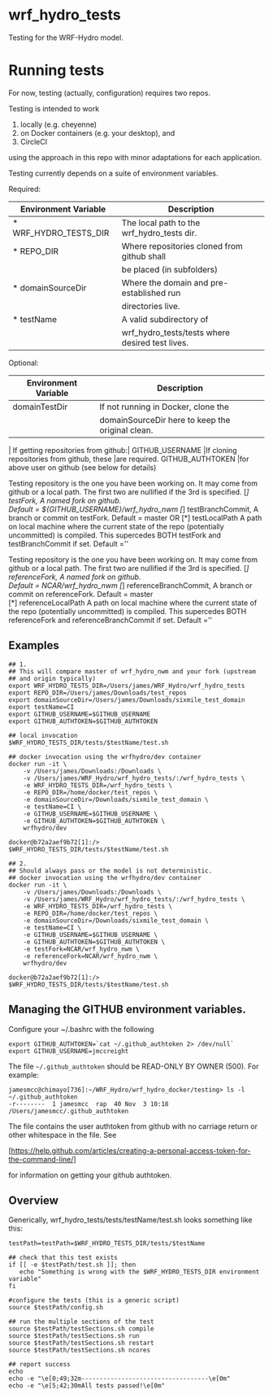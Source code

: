 # wrf\_hydro\_tests
Testing for the WRF-Hydro model.

# Running tests

For now, testing (actually, configuration) requires two repos. 

Testing is intended to work

1) locally (e.g. cheyenne) 
2) on Docker containers (e.g. your desktop), and
3) CircleCI 

using the approach in this repo with minor adaptations for each
application. 

Testing currently depends on a suite of environment variables. 

Required:

| Environment Variable      | Description |
|---|---|
|* WRF\_HYDRO\_TESTS\_DIR   | The local path to the wrf\_hydro\_tests dir.      |
|* REPO\_DIR                | Where repositories cloned from github shall       |
|                           | be placed (in subfolders)                         |
|* domainSourceDir          | Where the domain and pre-established run          |
|                           | directories live.                                 |
|* testName                 | A valid subdirectory of                           |
|                           | wrf\_hydro\_tests/tests where desired test lives. |

Optional:

 Environment Variable      | Description 
---|---
domainTestDir          | If not running in Docker, clone the
                       |    domainSourceDir here to keep the original clean.
 |
If getting repositories from github:|
GITHUB\_USERNAME       |If cloning repositories from github, these
                           |are required.
GITHUB\_AUTHTOKEN      |for above user on github (see below for details)



Testing repository is the one you have been working on. It may come
from github or a local path. The first two are nullified if the 3rd is specified.
[*] testFork,              A named fork on github.         
                           Default = ${GITHUB\_USERNAME}/wrf\_hydro\_nwm
[*] testBranchCommit,      A branch or commit on testFork. 
                           Default = master
OR 
[*] testLocalPath          A path on local machine where the current state of the 
                           repo (potentially uncommitted) is compiled. This supercedes
                           BOTH testFork and testBranchCommit if
						   set. Default =''

Testing repository is the one you have been working on. It may come
from github or a local path. The first two are nullified if the 3rd is specified.
[*] referenceFork,         A named fork on github.         
                           Default = NCAR/wrf\_hydro\_nwm
[*] referenceBranchCommit, A branch or commit on referenceFork. 
                           Default = master   
[*] referenceLocalPath     A path on local machine where the current state of the 
                           repo (potentially uncommitted) is compiled. This supercedes
                           BOTH referenceFork and referenceBranchCommit if set. 
						   Default =''

## Examples

```
## 1.
## This will compare master of wrf_hydro_nwm and your fork (upstream
## and origin typically)
export WRF_HYDRO_TESTS_DIR=/Users/james/WRF_Hydro/wrf_hydro_tests
export REPO_DIR=/Users/james/Downloads/test_repos
export domainSourceDir=/Users/james/Downloads/sixmile_test_domain
export testName=CI
export GITHUB_USERNAME=$GITHUB_USERNAME
export GITHUB_AUTHTOKEN=$GITHUB_AUTHTOKEN

## local invocation
$WRF_HYDRO_TESTS_DIR/tests/$testName/test.sh

## docker invocation using the wrfhydro/dev container
docker run -it \
    -v /Users/james/Downloads:/Downloads \
	-v /Users/james/WRF_Hydro/wrf_hydro_tests/:/wrf_hydro_tests \
	-e WRF_HYDRO_TESTS_DIR=/wrf_hydro_tests \
    -e REPO_DIR=/home/docker/test_repos \
    -e domainSourceDir=/Downloads/sixmile_test_domain \
    -e testName=CI \
    -e GITHUB_USERNAME=$GITHUB_USERNAME \
    -e GITHUB_AUTHTOKEN=$GITHUB_AUTHTOKEN \
	wrfhydro/dev

docker@b72a2aef9b72[1]:/>  $WRF_HYDRO_TESTS_DIR/tests/$testName/test.sh

```

```
## 2.
## Should always pass or the model is not deterministic.
## docker invocation using the wrfhydro/dev container
docker run -it \
    -v /Users/james/Downloads:/Downloads \
	-v /Users/james/WRF_Hydro/wrf_hydro_tests/:/wrf_hydro_tests \
	-e WRF_HYDRO_TESTS_DIR=/wrf_hydro_tests \
    -e REPO_DIR=/home/docker/test_repos \
    -e domainSourceDir=/Downloads/sixmile_test_domain \
    -e testName=CI \
    -e GITHUB_USERNAME=$GITHUB_USERNAME \
    -e GITHUB_AUTHTOKEN=$GITHUB_AUTHTOKEN \
	-e testFork=NCAR/wrf_hydro_nwm \
	-e referenceFork=NCAR/wrf_hydro_nwm \
	wrfhydro/dev

docker@b72a2aef9b72[1]:/>  $WRF_HYDRO_TESTS_DIR/tests/$testName/test.sh
```

## Managing the GITHUB environment variables. 
Configure your ~/.bashrc with the following

```
export GITHUB_AUTHTOKEN=`cat ~/.github_authtoken 2> /dev/null`
export GITHUB_USERNAME=jmccreight
```

The file `~/.github_authtoken` should be READ-ONLY BY OWNER (500). For example:

```
jamesmcc@chimayo[736]:~/WRF_Hydro/wrf_hydro_docker/testing> ls -l ~/.github_authtoken 
-r--------  1 jamesmcc  rap  40 Nov  3 10:18 /Users/jamesmcc/.github_authtoken
```

The file contains the user authtoken from github with no carriage return or other 
whitespace in the file. See 

[https://help.github.com/articles/creating-a-personal-access-token-for-the-command-line/]

for information on getting your github authtoken.

## Overview
Generically, wrf\_hydro\_tests/tests/testName/test.sh looks something like this:

```
testPath=testPath=$WRF_HYDRO_TESTS_DIR/tests/$testName

## check that this test exists
if [[ -e $testPath/test.sh ]]; then 
   echo "Something is wrong with the $WRF_HYDRO_TESTS_DIR environment variable"
fi

#configure the tests (this is a generic script)
source $testPath/config.sh

## run the multiple sections of the test
source $testPath/testSections.sh compile
source $testPath/testSections.sh run
source $testPath/testSections.sh restart
source $testPath/testSections.sh ncores

## report success
echo
echo -e "\e[0;49;32m-----------------------------------\e[0m"
echo -e "\e[5;42;30mAll tests passed!\e[0m"
```

